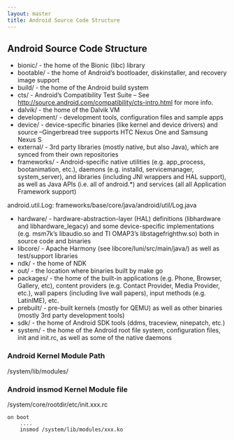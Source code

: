 ```yaml
---
layout: master
title: Android Source Code Structure
---
```



## Android Source Code Structure

* bionic/ - the home of the Bionic (libc) library
* bootable/ - the home of Android’s bootloader, diskinstaller, and recovery image support
* build/ - the home of the Android build system
* cts/ - Android’s Compatibility Test Suite
– See http://source.android.com/compatibility/cts-intro.html for more info.
* dalvik/ - the home of the Dalvik VM
* development/ - development tools, configuration files and sample apps
* device/ - device-specific binaries (like kernel and device drivers) and source
–Gingerbread tree supports HTC Nexus One and Samsung Nexus S
* external/ - 3rd party libraries (mostly native, but also Java), which are synced from their own repositories
* frameworks/ - Android-specific native utilities (e.g. app_process, bootanimation, etc.), daemons (e.g.
installd, servicemanager, system_server), and libraries (including JNI wrappers and HAL support), as
well as Java APIs (i.e. all of android.*) and services (all all Application Framework support)

android.util.Log: frameworks/base/core/java/android/util/Log.java

* hardware/ - hardware-abstraction-layer (HAL) definitions (libhardware and libhardware_legacy) and
some device-specific implementations (e.g. msm7k’s libaudio.so and TI OMAP3’s libstagefrighthw.so)
both in source code and binaries
* libcore/ - Apache Harmony (see libcore/luni/src/main/java/) as well as test/support libraries
* ndk/ - the home of NDK
* out/ - the location where binaries built by make go
* packages/ - the home of the built-in applications (e.g. Phone, Browser, Gallery, etc), content providers (e.g. Contact
Provider, Media Provider, etc.), wall papers (including live wall papers), input methods (e.g. LatinIME), etc.
* prebuilt/ - pre-built kernels (mostly for QEMU) as well as other binaries (mostly 3rd party development tools)
* sdk/ - the home of Android SDK tools (ddms, traceview, ninepatch, etc.)
* system/ - the home of the Android root file system, configuration files, init and init.rc, as well as some of the
native daemons


### Android Kernel Module Path

/system/lib/modules/

### Android insmod Kernel Module file 

/system/core/rootdir/etc/init.xxx.rc

    on boot
        ....
        insmod /system/lib/modules/xxx.ko
